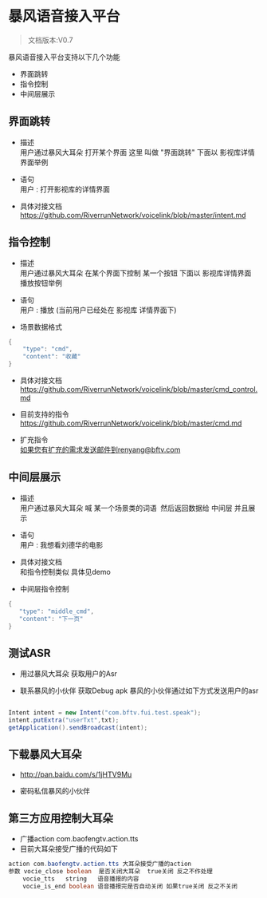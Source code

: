 # 暴风语音接入平台

> 文档版本:V0.7

暴风语音接入平台支持以下几个功能 <br>

- 界面跳转
- 指令控制
- 中间层展示

## 界面跳转 

- 描述 <br>
用户通过暴风大耳朵 打开某个界面 这里 叫做 "界面跳转" 下面以 影视库详情界面举例

- 语句 <br>
用户 : 打开影视库的详情界面

- 具体对接文档 <br>
https://github.com/RiverrunNetwork/voicelink/blob/master/intent.md <br>

## 指令控制

- 描述 <br>
用户通过暴风大耳朵 在某个界面下控制 某一个按钮 下面以 影视库详情界面 播放按钮举例 <br>

- 语句 <br>
用户 : 播放 (当前用户已经处在 影视库 详情界面下)
- 场景数据格式 <br>
```java
{
    "type": "cmd",
    "content": "收藏"
}
```

- 具体对接文档 <br>
https://github.com/RiverrunNetwork/voicelink/blob/master/cmd_control.md <br>

- 目前支持的指令 <br>
https://github.com/RiverrunNetwork/voicelink/blob/master/cmd.md <br>

- 扩充指令 <br>
如果您有扩充的需求发送邮件到renyang@bftv.com <br>

## 中间层展示

- 描述 <br>
用户通过暴风大耳朵 喊 某一个场景类的词语  然后返回数据给 中间层 并且展示<br>

- 语句 <br>
用户 : 我想看刘德华的电影 <br>

- 具体对接文档 <br>
 和指令控制类似 具体见demo <br>
- 中间层指令控制 <br>
 ```java
{
    "type": "middle_cmd",
    "content": "下一页"
}
```

## 测试ASR

- 用过暴风大耳朵 获取用户的Asr <br>

- 联系暴风的小伙伴 获取Debug apk 暴风的小伙伴通过如下方式发送用户的asr 

```java

Intent intent = new Intent("com.bftv.fui.test.speak");
intent.putExtra("userTxt",txt);
getApplication().sendBroadcast(intent);  

```

## 下载暴风大耳朵

- http://pan.baidu.com/s/1jHTV9Mu <br>

- 密码私信暴风的小伙伴 <br>

## 第三方应用控制大耳朵

- 广播action com.baofengtv.action.tts <br>
- 目前大耳朵接受广播的代码如下 <br>
```java
action com.baofengtv.action.tts 大耳朵接受广播的action
参数 vocie_close boolean  是否关闭大耳朵  true关闭 反之不作处理
    vocie_tts   string   语音播报的内容
    vocie_is_end boolean 语音播报完是否自动关闭 如果true关闭 反之不关闭
```



